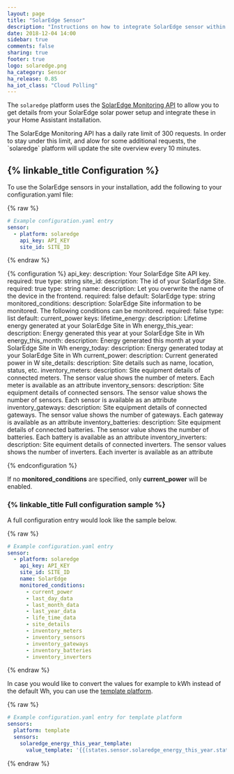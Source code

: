 ```yaml
---
layout: page
title: "SolarEdge Sensor"
description: "Instructions on how to integrate SolarEdge sensor within Home Assistant."
date: 2018-12-04 14:00
sidebar: true
comments: false
sharing: true
footer: true
logo: solaredge.png
ha_category: Sensor
ha_release: 0.85
ha_iot_class: "Cloud Polling"
---
```


The `solaredge` platform uses the [SolarEdge Monitoring API](https://www.solaredge.com/sites/default/files/se_monitoring_api.pdf) to allow you to get details from your SolarEdge solar power setup and integrate these in your Home Assistant installation.

<p class='note'>
The SolarEdge Monitoring API has a daily rate limit of 300 requests. In order to stay under this limit, and alow for some additional requests, the `solaredge` platform will update the site overview every 10 minutes.
</p>

## {% linkable_title Configuration %}

To use the SolarEdge sensors in your installation, add the following to your configuration.yaml file:

{% raw %}
```yaml
# Example configuration.yaml entry
sensor:
  - platform: solaredge
    api_key: API_KEY
    site_id: SITE_ID
```
{% endraw %}

{% configuration %}
api_key:
  description: Your SolarEdge Site API key.
  required: true
  type: string
site_id:
  description: The id of your SolarEdge Site.
  required: true
  type: string
name:
  description: Let you overwrite the name of the device in the frontend.
  required: false
  default: SolarEdge
  type: string
monitored_conditions:
  description: SolarEdge Site information to be monitored. The following conditions can be monitored.
  required: false
  type: list
  default: current_power
  keys:
    lifetime_energy:
      description: Lifetime energy generated at your SolarEdge Site in Wh
    energy_this_year:
      description: Energy generated this year at your SolarEdge Site in Wh
    energy_this_month:
      description: Energy generated this month at your SolarEdge Site in Wh
    energy_today:
      description: Energy generated today at your SolarEdge Site in Wh
    current_power:
      description: Current generated power in W
    site_details:
      description: Site details such as name, location, status, etc.
    inventory_meters:
      description: Site equipment details of connected meters. The sensor value shows the number of meters. Each meter is available as an attribute
    inventory_sensors:
      description: Site equipment details of connected sensors. The sensor value shows the number of sensors. Each sensor is available as an attribute
    inventory_gateways:
      description: Site equipment details of connected gateways. The sensor value shows the number of gateways. Each gateway is available as an attribute
    inventory_batteries:
      description: Site equipment details of connected batteries. The sensor value shows the number of batteries. Each battery is available as an attribute
    inventory_inverters:
      description: Site equiment details of connected inverters. The sensor values shows the number of inverters. Each inverter is available as an attribute
    
{% endconfiguration %}

If no **monitored_conditions** are specified, only **current_power** will be enabled.

### {% linkable_title Full configuration sample %}

A full configuration entry would look like the sample below.

{% raw %}
```yaml
# Example configuration.yaml entry
sensor:
  - platform: solaredge
    api_key: API_KEY
    site_id: SITE_ID
    name: SolarEdge
    monitored_conditions:
      - current_power
      - last_day_data
      - last_month_data
      - last_year_data
      - life_time_data
      - site_details
      - inventory_meters
      - inventory_sensors
      - inventory_gateways
      - inventory_batteries
      - inventory_inverters
```
{% endraw %}

In case you would like to convert the values for example to kWh instead of the default Wh, you can use the [template platform](/components/sensor.template/).

{% raw %}
```yaml
# Example configuration.yaml entry for template platform
sensors:
  platform: template
  sensors:
    solaredge_energy_this_year_template:
      value_template: '{{(states.sensor.solaredge_energy_this_year.state | float / 1000) | round(2)}}'
```
{% endraw %}

